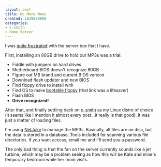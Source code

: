 ```yaml
--- 
layout: post
title: No More Woes
created: 1039500900
categories: 
- E-smith
- Home Server
---
```

I was <a href="http://www.bmannconsulting.com/node.php?id=22">quite frustrated</a> with the server box that I have.

First, installing an 80GB drive to hold our MP3s was a trial:
<ul><li>Fiddle with jumpers on hard drives</li><li>Motherboard BIOS doesn't recognize 80GB</li><li>Figure out MB brand and current BIOS version</li><li>Download flash updater and new BIOS</li><li>Find floppy drive to install with</li><li>Find OS to make <a href="http://www.bootdisk.com/">bootable floppy</a> (that link was a lifesaver)</li><li>Flash BIOS</li><li><strong>Drive recognized!</strong></li></ul>After that, and finally settling back on <a href="http://www.e-smith.org">e-smith</a> as my Linux distro of choice (it seems like I mention it almost every post...it really is that good), it was just a matter of loading files.

I'm using <a href="http://netjuke.sourceforge.net">NetJuke</a> to manage the MP3s. Basically, all files are on disc, but the data is stored in a database. Tools included for scanning various file directories. If you want access, email me and I'll send you a password.

The only bad thing is that the fan on the server currently sounds like a jet turbine, which may be a problem seeing as how this will be Kate and mine's temporary bedroom while her mom visits.

